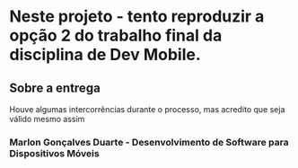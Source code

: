 # Neste projeto - tento reproduzir a opção 2 do trabalho final da disciplina de Dev Mobile.

## Sobre a entrega
Houve algumas intercorrências durante o processo, mas acredito que seja válido mesmo assim

### Marlon Gonçalves Duarte - Desenvolvimento de Software para Dispositivos Móveis